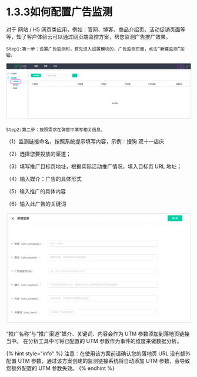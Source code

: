 # 1.3.3如何配置广告监测

 对于 网站 / H5 网页类应用，例如：官网、博客、商品介绍页、活动促销页面等等，知了客户体验云可以通过网页端监控方案，帮您监测广告推广效果。 

```text
Step1:第一步：设置广告监测时，首先进入设置模块的，广告监测页面，点击“新建监测”按钮。
```

![&#x5E7F;&#x544A;&#x76D1;&#x6D4B;&#x8BBE;&#x7F6E;&#x56FE;](../../.gitbook/assets/image%20%2822%29.png)

```text
Step2:第二步：按照需求在弹窗中填写相关信息。
```

（1）监测链接命名，按照系统提示填写内容，示例：搜狗 双十一店庆 

（2）选择您要投放的渠道；

 （3）填写推广目标页地址，根据实际活动推广情况，填入目标页 URL 地址； 

（4）输入媒介：广告的具体形式 

（5）输入推广的具体内容

 （6）输入此广告的关键词

![&#x65B0;&#x5EFA;&#x76D1;&#x6D4B;&#x6B65;&#x9AA4;&#x56FE;](../../.gitbook/assets/image%20%2866%29.png)

“推广名称”与“推广渠道”媒介、关键词、内容会作为 UTM 参数添加到落地页链接当中。 在分析工具中可将已配置的 UTM 参数作为事件的维度来做数据分析。

{% hint style="info" %}
注意：在使用该方案前请确认您的落地页 URL 没有额外配置 UTM 参数，通过该方案创建的监测链接系统将自动添加 UTM 参数，会导致您额外配置的 UTM 参数失效。
{% endhint %}

